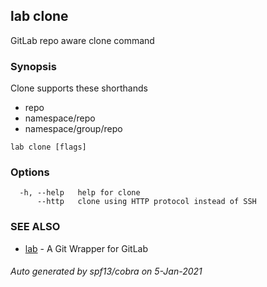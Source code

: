 ## lab clone

GitLab repo aware clone command

### Synopsis

Clone supports these shorthands
- repo
- namespace/repo
- namespace/group/repo

```
lab clone [flags]
```

### Options

```
  -h, --help   help for clone
      --http   clone using HTTP protocol instead of SSH
```

### SEE ALSO

* [lab](index.md)	 - A Git Wrapper for GitLab

###### Auto generated by spf13/cobra on 5-Jan-2021
